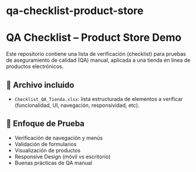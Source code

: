 # qa-checklist-product-store

# QA Checklist – Product Store Demo

Este repositorio contiene una lista de verificación (checklist) para pruebas de aseguramiento de calidad (QA) manual, aplicada a una tienda en línea de productos electrónicos.

## 📄 Archivo incluido

- `Checklist_QA_Tienda.xlsx`: lista estructurada de elementos a verificar (funcionalidad, UI, navegación, responsividad, etc).

## 🧪 Enfoque de Prueba

- Verificación de navegación y menús
- Validación de formularios
- Visualización de productos
- Responsive Design (móvil vs escritorio)
- Buenas prácticas de QA manual


